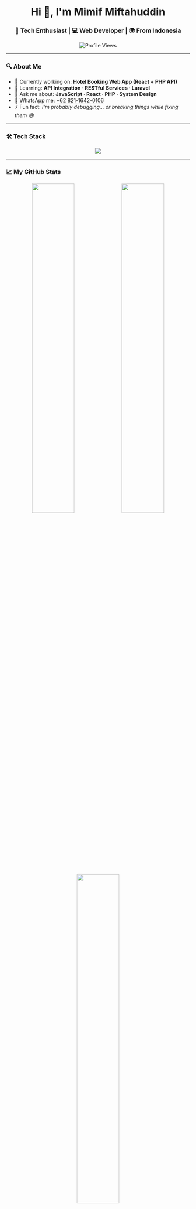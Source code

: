 <h1 align="center">Hi 👋, I'm Mimif Miftahuddin</h1>
<h3 align="center">🚀 Tech Enthusiast | 💻 Web Developer | 🌍 From Indonesia</h3>

<p align="center">
  <img src="https://komarev.com/ghpvc/?username=mimipss&label=Profile%20views&color=0e75b6&style=flat-square" alt="Profile Views" />
</p>

---

### 🔍 About Me

- 🔭 Currently working on: **Hotel Booking Web App (React + PHP API)**  
- 🌱 Learning: **API Integration · RESTful Services · Laravel**  
- 💬 Ask me about: **JavaScript · React · PHP · System Design**  
- 📲 WhatsApp me: <a href="https://wa.me/6282116420106">+62 821-1642-0106</a>  
- ⚡ Fun fact: *I'm probably debugging... or breaking things while fixing them 😅*

---

### 🛠️ Tech Stack

<p align="center">
  <img src="https://skillicons.dev/icons?i=js,react,php,laravel,mysql,html,css,tailwind,git,github,vscode" />
</p>

---

### 📈 My GitHub Stats

<p align="center">
  <img src="https://github-readme-stats.vercel.app/api?username=mimipss&show_icons=true&theme=tokyonight" width="48%" />
  <img src="https://github-readme-streak-stats.herokuapp.com?user=mimipss&theme=tokyonight" width="48%" />
</p>

<p align="center">
  <img src="https://github-readme-stats.vercel.app/api/top-langs/?username=mimipss&layout=compact&theme=tokyonight" width="48%" />
</p>

---

### 🌐 Let's Connect

<p align="center">
  <a href="https://www.linkedin.com/in/mimif-miftahuddin-a54b16290" target="_blank">
    <img src="https://img.shields.io/badge/LinkedIn-%230077B5?style=for-the-badge&logo=linkedin&logoColor=white" />
  </a>
  <a href="https://wa.me/6282116420106" target="_blank">
    <img src="https://img.shields.io/badge/WhatsApp-%2325D366?style=for-the-badge&logo=whatsapp&logoColor=white" />
  </a>
  <a href="https://instagram.com/111mpss" target="_blank">
    <img src="https://img.shields.io/badge/Instagram-%23E4405F?style=for-the-badge&logo=instagram&logoColor=white" />
  </a>
</p>

---

### 💡 Quote of the Day

<p align="center"> "Believe you can and you're halfway there." - Theodore Roosevelt </p> <p align="center"> <img src="https://media.giphy.com/media/fAnEC88LccN7a/giphy.gif" width="250" alt="Funny coding GIF" /> </p>
